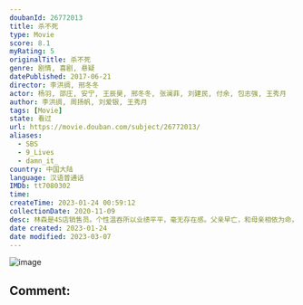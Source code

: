 ```yaml
---
doubanId: 26772013
title: 杀不死
type: Movie
score: 8.1
myRating: 5
originalTitle: 杀不死
genre: 剧情, 喜剧, 悬疑
datePublished: 2017-06-21
director: 李洪绸, 邢冬冬
actor: 杨羽, 邵庄, 安宁, 王辰昊, 邢冬冬, 张澜菲, 刘建民, 付余, 包志强, 王秀月
author: 李洪绸, 周扬帆, 刘爱银, 王秀月
tags: [Movie]
state: 看过
url: https://movie.douban.com/subject/26772013/
aliases:
  - SBS
  - 9_Lives
  - damn_it_
country: 中国大陆
language: 汉语普通话
IMDb: tt7080302
time: 
createTime: 2023-01-24 00:59:12
collectionDate: 2020-11-09
desc: 林森是4S店销售员。个性温吞所以业绩平平，毫无存在感。父亲早亡，和母亲相依为命，从小家教甚严。就这样日复一日倒带一般过着机械且无趣的生活。直到有一天，林森因为损友哨子的怂恿在一家餐厅里阴差阳错的“偷”...
date created: 2023-01-24
date modified: 2023-03-07
---
```


![image](p2872006322.jpg)

Comment:
---

